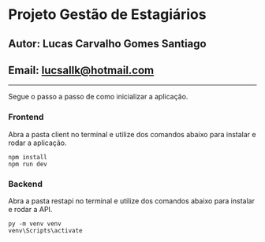 # Projeto Gestão de Estagiários
## Autor: Lucas Carvalho Gomes Santiago
## Email: lucsallk@hotmail.com

--- 

Segue o passo a passo de como inicializar a aplicação. 

### Frontend
Abra a pasta client no terminal e utilize dos comandos abaixo para instalar e rodar a aplicação.
```
npm install
npm run dev
```

### Backend
Abra a pasta restapi no terminal e utilize dos comandos abaixo para instalar e rodar a API.

```
py -m venv venv
venv\Scripts\activate

```